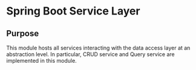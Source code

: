 # Spring Boot Service Layer

## Purpose

This module hosts all services interacting with the data access layer at an abstraction level. In
particular, CRUD service and Query service are implemented in this module.
